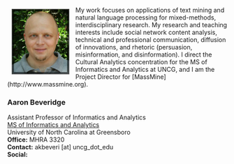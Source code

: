 <p><img src="./images/headshot1_tiny.jpg" align="left" style="display:inline;margin:6px 14px 0px 10px;"/>My work focuses on applications of text mining and natural language processing for mixed-methods, interdisciplinary research. My research and teaching interests include social network content analysis, technical and professional communication, diffusion of innovations, and rhetoric (persuasion, misinformation, and disinformation). I direct the Cultural Analytics concentration for the MS of Informatics and Analytics at UNCG, and I am the Project Director for [MassMine](http://www.massmine.org).</p>

### **Aaron Beveridge**  
Assistant Professor of Informatics and Analytics  
[MS of Informatics and Analytics](https://grs.uncg.edu/msia/)  
University of North Carolina at Greensboro  
**Office:** MHRA 3320  
**Contact:** akbeveri [at] uncg_dot_edu  
**Social:**  
<a href="https://github.com/aabeveridge"><i class="fab fa-github-square fa-2x"></i></a><a href="https://www.linkedin.com/in/aaron-beveridge-20a809186/"><i class="fab fa-linkedin fa-2x"></i></a>  
